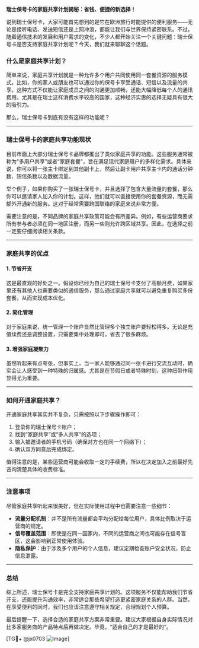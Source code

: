 **瑞士保号卡的家庭共享计划揭秘：省钱、便捷的新选择！**

说到瑞士保号卡，大家可能首先想到的是它在欧洲旅行时能提供的便利服务——无论是接听电话、发送短信还是上网冲浪，都能让我们与世界保持紧密联系。不过，随着通信技术的发展和用户需求的变化，不少人都开始关注一个关键问题：瑞士保号卡是否支持家庭共享计划呢？今天，我们就来聊聊这个话题。

### 什么是家庭共享计划？

简单来说，家庭共享计划就是一种允许多个用户共同使用同一套餐资源的服务模式。比如，你的家人或朋友也可以通过你的保号卡享受通话、短信以及流量的共享。这种方式不仅能让家庭成员之间的沟通更加顺畅，还能大幅降低每个人的通讯费用。尤其是在瑞士这样消费水平较高的国家，这种经济实惠的选择无疑具有很大的吸引力。

那么，瑞士保号卡到底有没有这样的功能呢？

---

### 瑞士保号卡的家庭共享功能现状

目前市面上大部分瑞士保号卡品牌都推出了类似家庭共享的功能。这些服务通常被称为“多用户共享”或者“家庭套餐”，旨在满足现代家庭用户的多样化需求。具体来说，你可以将一张主卡绑定到其他副卡上，然后让副卡用户共享主卡内的通话分钟数、短信条数以及数据流量。

举个例子，如果你购买了一张瑞士保号卡，并且选择了包含大量流量的套餐，那么你可以邀请家人加入你的计划。这样，他们就可以直接使用你的套餐资源，而无需额外开通新的服务。这对于经常需要跨国联络的家庭来说非常方便。

需要注意的是，不同品牌的家庭共享政策可能会有所差异。例如，有些运营商要求所有参与者必须在同一地区注册，而另一些则允许跨区域共享。因此，在选择之前一定要仔细阅读相关条款。

---

### 家庭共享的优点

#### 1. **节省开支**
这是最直观的好处之一。假设你已经为自己的瑞士保号卡支付了高额月费，如果家里还有其他人也需要类似的通信服务，那么通过家庭共享就可以避免重复购买多份套餐，从而实现成本优化。

#### 2. **简化管理**
对于家庭来说，统一管理一个账户显然比管理多个独立账户要轻松得多。无论是充值续费还是调整设置，只需要集中处理即可，省去了很多麻烦。

#### 3. **增强家庭凝聚力**
虽然听起来有点夸张，但事实上，当一家人能够通过同一张卡进行交流互动时，确实会让人感受到一种特殊的归属感。尤其是在节假日或者特殊时刻，这种纽带作用显得尤为重要。

---

### 如何开通家庭共享？

开通家庭共享其实并不复杂，只需按照以下步骤操作即可：

1. 登录你的瑞士保号卡账户；
2. 找到“家庭共享”或“多人共享”的选项；
3. 输入被邀请者的手机号码（确保对方也在同一个网络下）；
4. 确认双方同意后完成绑定。

值得注意的是，某些运营商可能会收取一定的手续费，所以在决定加入之前最好先咨询清楚具体的收费标准。

---

### 注意事项

尽管家庭共享听起来很美好，但在实际使用过程中也需要注意一些细节：

- **流量分配机制**：并不是所有流量都会平均分配给每位用户，具体比例取决于运营商的规定。
- **信号覆盖范围**：即使是在同一国家内，不同的运营商之间也可能存在信号盲区，这会影响到正常使用体验。
- **隐私保护**：由于涉及多个用户的个人信息，建议定期检查账户安全状况，防止信息泄露。

---

### 总结

综上所述，瑞士保号卡是完全支持家庭共享计划的。这项服务不仅能帮助我们节省开支，还能提升沟通效率，非常适合那些希望打造更紧密家庭关系的人群。当然，在享受便利的同时，我们也应该注意遵守相关规定，合理规划个人预算。

最后提醒一下，选择合适的家庭共享方案非常重要。建议大家根据自身实际情况对比多家服务商的产品特点后再做决定。毕竟，“适合自己的才是最好的”。

[TG💪+ @jx0703 ![Image](https://github.com/user-attachments/assets/dbca1d08-cadb-493c-b0ec-ad6f7a83f270)]